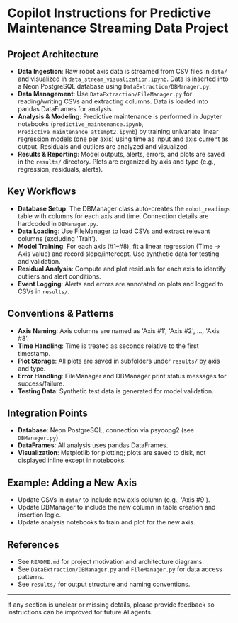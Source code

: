 # Copilot Instructions for Predictive Maintenance Streaming Data Project

## Project Architecture
- **Data Ingestion**: Raw robot axis data is streamed from CSV files in `data/` and visualized in `data_stream_visualization.ipynb`. Data is inserted into a Neon PostgreSQL database using `DataExtraction/DBManager.py`.
- **Data Management**: Use `DataExtraction/FileManager.py` for reading/writing CSVs and extracting columns. Data is loaded into pandas DataFrames for analysis.
- **Analysis & Modeling**: Predictive maintenance is performed in Jupyter notebooks (`predictive_maintenance.ipynb`, `Predictive_maintenance_attempt2.ipynb`) by training univariate linear regression models (one per axis) using time as input and axis current as output. Residuals and outliers are analyzed and visualized.
- **Results & Reporting**: Model outputs, alerts, errors, and plots are saved in the `results/` directory. Plots are organized by axis and type (e.g., regression, residuals, alerts).

## Key Workflows
- **Database Setup**: The DBManager class auto-creates the `robot_readings` table with columns for each axis and time. Connection details are hardcoded in `DBManager.py`.
- **Data Loading**: Use FileManager to load CSVs and extract relevant columns (excluding 'Trait').
- **Model Training**: For each axis (#1–#8), fit a linear regression (Time → Axis value) and record slope/intercept. Use synthetic data for testing and validation.
- **Residual Analysis**: Compute and plot residuals for each axis to identify outliers and alert conditions.
- **Event Logging**: Alerts and errors are annotated on plots and logged to CSVs in `results/`.

## Conventions & Patterns
- **Axis Naming**: Axis columns are named as 'Axis #1', 'Axis #2', ..., 'Axis #8'.
- **Time Handling**: Time is treated as seconds relative to the first timestamp.
- **Plot Storage**: All plots are saved in subfolders under `results/` by axis and type.
- **Error Handling**: FileManager and DBManager print status messages for success/failure.
- **Testing Data**: Synthetic test data is generated for model validation.

## Integration Points
- **Database**: Neon PostgreSQL, connection via psycopg2 (see `DBManager.py`).
- **DataFrames**: All analysis uses pandas DataFrames.
- **Visualization**: Matplotlib for plotting; plots are saved to disk, not displayed inline except in notebooks.

## Example: Adding a New Axis
- Update CSVs in `data/` to include new axis column (e.g., 'Axis #9').
- Update DBManager to include the new column in table creation and insertion logic.
- Update analysis notebooks to train and plot for the new axis.

## References
- See `README.md` for project motivation and architecture diagrams.
- See `DataExtraction/DBManager.py` and `FileManager.py` for data access patterns.
- See `results/` for output structure and naming conventions.

---
If any section is unclear or missing details, please provide feedback so instructions can be improved for future AI agents.
